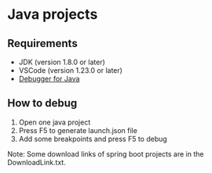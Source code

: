 # Java projects

## Requirements
* JDK (version 1.8.0 or later)
* VSCode (version 1.23.0 or later)
* [Debugger for Java](https://marketplace.visualstudio.com/items?itemName=vscjava.vscode-java-debug)

## How to debug
1. Open one java project
1. Press F5 to generate launch.json file
1. Add some breakpoints and press F5 to debug

Note: Some download links of spring boot projects are in the DownloadLink.txt.

